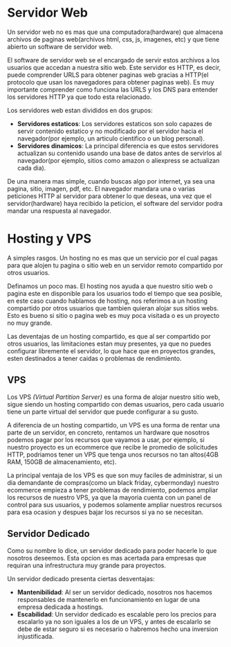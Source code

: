 # Servidor Web

Un servidor web no es mas que una computadora(hardware) que almacena archivos de paginas web(archivos html, css, js, imagenes, etc)  y que tiene abierto un software de servidor web.

El software de servidor web se el encargado de servir estos archivos a los usuarios que accedan a nuestra sitio web. Este servidor es HTTP, es decir, puede comprender URLS para obtener paginas web gracias a HTTP(el protocolo que usan los navegadores para obtener paginas web). Es muy importante comprender como funciona las URLS y los DNS para entender los servidores HTTP ya que todo esta relacionado. 

Los servidores web estan divididos en dos grupos:
- __Servidores estaticos__: Los servidores estaticos son solo capazes de servir contenido estatico y no modificado por el servidor hacia el navegador(por ejemplo, un articulo cientifico o un blog personal).
- __Servidores dinamicos__: La principal diferencia es que estos servidores actualizan su contenido usando una base de datos antes de servirlos al navegador(por ejemplo, sitios como amazon o aliexpress se actualizan cada dia).

De una manera mas simple, cuando buscas algo por internet, ya sea una pagina, sitio, imagen, pdf, etc. El navegador mandara una o varias peticiones HTTP al servidor para obtener lo que deseas, una vez que el servidor(hardware) haya recibido la peticion, el software del servidor podra mandar una respuesta al navegador. 

# Hosting y VPS

A simples rasgos. Un hosting no es mas que un servicio por el cual pagas para que alojen tu pagina o sitio web en un servidor remoto compartido por otros usuarios.

Definamos un poco mas. El hosting nos ayuda a que nuestro sitio web o pagina este en disponible para los usuarios todo el tiempo que sea posible, en este caso cuando hablamos de hosting, nos referimos a un hosting compartido por otros usuarios que tambien quieran alojar sus sitios webs. Esto es bueno si sitio o pagina web es muy poca visitada o es un proyecto no muy grande. 

Las deventajas de un hosting compartido, es que al ser compartido por otros usuarios, las limitaciones estan muy presentes, ya que no puedes configurar libremente el servidor, lo que hace que en proyectos grandes, esten destinados a tener caidas o problemas de rendimiento.

## VPS

Los VPS *(Virtual Partition Server)* es una forma de alojar nuestro sitio web, sigue siendo un hosting compartido con demas usuarios, pero cada usuario tiene un parte virtual del servidor que puede configurar a su gusto.

A diferencia de un hosting compartido, un VPS es una forma de rentar una parte de un servidor, en concreto, rentamos un hardware que nosotros podemos pagar por los recursos que vayamos a usar, por ejemplo, si nuestro proyecto es un ecommerce que recibe le promedio de solicitudes HTTP, podriamos tener un VPS que tenga unos recursos no tan altos(4GB RAM, 150GB de almacenamiento, etc). 

La principal ventaja de los VPS es que son muy faciles de administrar, si un dia demandante de compras(como un black friday, cybermonday) nuestro ecommerce empieza a tener problemas de rendimiento, podemos ampliar los recursos de nuestro VPS, ya que la mayoria cuenta con un panel de control para sus usuarios, y podemos solamente ampliar nuestros recursos para esa ocasion y despues bajar los recursos si ya no se necesitan.

## Servidor Dedicado

Como su nombre lo dice, un servidor dedicado para poder hacerle lo que nosotros deseemos. Esta opcion es mas acertada para empresas que requiran una infrestructura muy grande para proyectos.

Un servidor dedicado presenta ciertas desventajas:
- __Mantenibilidad__: Al ser un servidor dedicado, nosotros nos hacemos responsables de mantenerlo en funcionamiento en lugar de una empresa dedicada a hostings.
- __Escabilidad__: Un servidor dedicado es escalable pero los precios para escalarlo ya no son iguales a los de un VPS, y antes de escalarlo se debe de estar seguro si es necesario o habremos hecho una inversion injustificada.